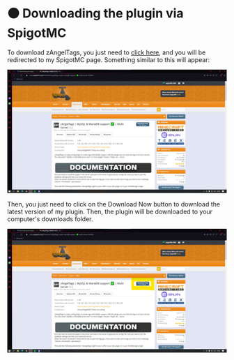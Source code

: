 # 🟠 Downloading the plugin via SpigotMC

To download zAngelTags, you just need to [click here](https://www.spigotmc.org/resources/zangeltags-mysql-mariadb-support-%E2%9C%85-multi-server.102952/), and you will be redirected to my SpigotMC page. Something similar to this will appear:

![zAngelTags page on SpigotMC](<../../.gitbook/assets/image (1) (1) (1).png>)

Then, you just need to click on the Download Now button to download the latest version of my plugin. Then, the plugin will be downloaded to your computer's downloads folder.

![zAngelTags page on SpigotMC](../../.gitbook/assets/image.png)
